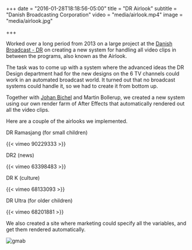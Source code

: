 +++
date = "2016-01-28T18:18:56-05:00"
title = "DR Airlook"
subtitle = "Danish Broadcasting Corporation"
video = "media/airlook.mp4"
image = "media/airlook.jpg"

+++

Worked over a long period from 2013 on a large project at the [Danish Broadcast - DR](http://dr.dk) on creating a new system for handling all video clips in between the programs, also known as the Airlook. 

The task was to come up with a system where the advanced ideas the DR Design department had for the new designs on the 6 TV channels could work in an automated broadcast world. It turned out that no broadcast systems could handle it, so we had to create it from bottom up. 

Together with [Johan Bichel](http://johan.cc) and Martin Bollerup, we created a new system using our own render farm of After Effects that automatically rendered out all the video clips. 

Here are a couple of the airlooks we implemented. 

DR Ramasjang (for small children)

{{< vimeo 90229333 >}}

DR2 (news)

{{< vimeo 63398483 >}}

DR K (culture)

{{< vimeo 68133093 >}}

DR Ultra (for older children)

{{< vimeo 68201881 >}}

We also created a site where marketing could specify all the variables, and get them rendered automatically. 

![gmab](work/airlook/gmab.png)